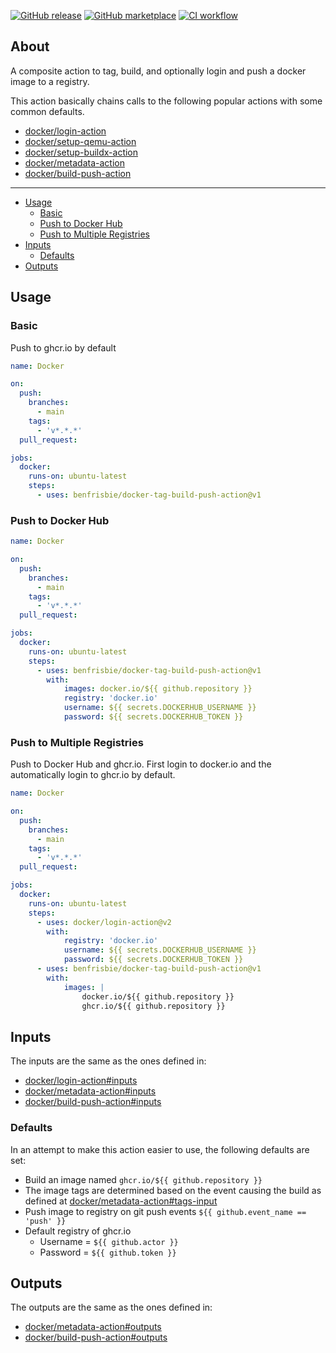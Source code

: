 [![GitHub release](https://img.shields.io/github/release/benfrisbie/docker-tag-build-push-action.svg?style=flat-square)](https://github.com/benfrisbie/docker-tag-build-push-action/releases/latest)
[![GitHub marketplace](https://img.shields.io/badge/marketplace-benfrisbie--docker--tag--build--push--action-blue?logo=github&style=flat-square)](https://github.com/marketplace/actions/docker-tag-build-push)
[![CI workflow](https://img.shields.io/github/actions/workflow/status/benfrisbie/docker-tag-build-push-action/ci.yml?label=ci&logo=github&style=flat-square)](https://github.com/benfrisbie/docker-tag-build-push-action/actions?workflow=ci)

## About
A composite action to tag, build, and optionally login and push a docker image to a registry.

This action basically chains calls to the following popular actions with some common defaults.
- [docker/login-action](https://github.com/docker/login-action)
- [docker/setup-qemu-action](https://github.com/docker/setup-qemu-action)
- [docker/setup-buildx-action](https://github.com/docker/setup-buildx-action)
- [docker/metadata-action](https://github.com/docker/metadata-action)
- [docker/build-push-action](https://github.com/docker/build-push-action)
___

* [Usage](#usage)
    * [Basic](#basic)
    * [Push to Docker Hub](#push-to-docker-hub)
    * [Push to Multiple Registries](#push-to-multiple-registries)
* [Inputs](#inputs)
    * [Defaults](#defaults)
* [Outputs](#outputs)

## Usage
### Basic
Push to ghcr.io by default
```yaml
name: Docker

on:
  push:
    branches:
      - main
    tags:
      - 'v*.*.*'
  pull_request:

jobs:
  docker:
    runs-on: ubuntu-latest
    steps:
      - uses: benfrisbie/docker-tag-build-push-action@v1
```

### Push to Docker Hub
```yaml
name: Docker

on:
  push:
    branches:
      - main
    tags:
      - 'v*.*.*'
  pull_request:

jobs:
  docker:
    runs-on: ubuntu-latest
    steps:
      - uses: benfrisbie/docker-tag-build-push-action@v1
        with:
            images: docker.io/${{ github.repository }}
            registry: 'docker.io'
            username: ${{ secrets.DOCKERHUB_USERNAME }}
            password: ${{ secrets.DOCKERHUB_TOKEN }}
```

### Push to Multiple Registries
Push to Docker Hub and ghcr.io. First login to docker.io and the automatically login to ghcr.io by default.
```yaml
name: Docker

on:
  push:
    branches:
      - main
    tags:
      - 'v*.*.*'
  pull_request:

jobs:
  docker:
    runs-on: ubuntu-latest
    steps:
      - uses: docker/login-action@v2
        with:
            registry: 'docker.io'
            username: ${{ secrets.DOCKERHUB_USERNAME }}
            password: ${{ secrets.DOCKERHUB_TOKEN }}
      - uses: benfrisbie/docker-tag-build-push-action@v1
        with:
            images: |
                docker.io/${{ github.repository }}
                ghcr.io/${{ github.repository }}
```

## Inputs
The inputs are the same as the ones defined in:
- [docker/login-action#inputs](https://github.com/docker/login-action#inputs)
- [docker/metadata-action#inputs](https://github.com/docker/metadata-action#inputs)
- [docker/build-push-action#inputs](https://github.com/docker/build-push-action#inputs)

### Defaults
In an attempt to make this action easier to use, the following defaults are set:
- Build an image named `ghcr.io/${{ github.repository }}` 
- The image tags are determined based on the event causing the build as defined at [docker/metadata-action#tags-input](https://github.com/docker/metadata-action#tags-input)
- Push image to registry on git push events `${{ github.event_name == 'push' }}`
- Default registry of ghcr.io
    - Username = `${{ github.actor }}`
    - Password = `${{ github.token }}`

## Outputs
The outputs are the same as the ones defined in:
- [docker/metadata-action#outputs](https://github.com/docker/metadata-action#outputs)
- [docker/build-push-action#outputs](https://github.com/docker/build-push-action#outputs)

